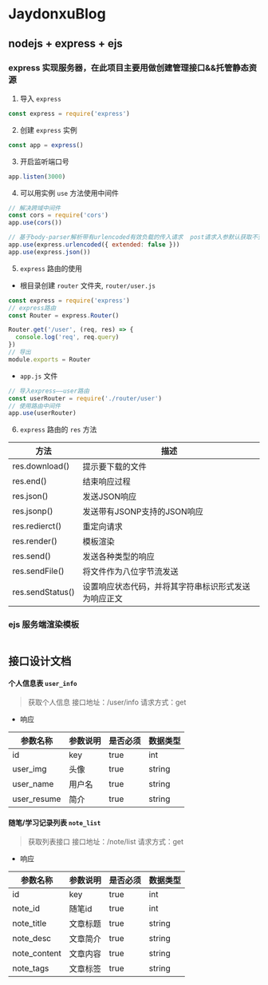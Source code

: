 # JaydonxuBlog

## nodejs + express + ejs

### express 实现服务器，在此项目主要用做创建管理接口&&托管静态资源

1. 导入 `express`

```js
const express = require('express')
```

2. 创建 `express` 实例

```js
const app = express()
```

3. 开启监听端口号

```js
app.listen(3000)
```

4. 可以用实例 `use` 方法使用中间件

```js
// 解决跨域中间件
const cors = require('cors')
app.use(cors())

// 基于body-parser解析带有urlencoded有效负载的传入请求  post请求入参默认获取不到，通过以下中间件可正常获得入参
app.use(express.urlencoded({ extended: false }))
app.use(express.json())
```

5. `express` 路由的使用

- 根目录创建 `router` 文件夹, `router/user.js`

```js
const express = require('express')
// express路由
const Router = express.Router()

Router.get('/user', (req, res) => {
  console.log('req', req.query)
})
// 导出
module.exports = Router
```

- `app.js` 文件

```js
// 导入express——user路由
const userRouter = require('./router/user')
// 使用路由中间件
app.use(userRouter)
```

6. `express` 路由的 `res` 方法

| 方法             | 描述                                                 |
| ---------------- | ---------------------------------------------------- |
| res.download()   | 提示要下载的文件                                     |
| res.end()        | 结束响应过程                                         |
| res.json()       | 发送JSON响应                                         |
| res.jsonp()      | 发送带有JSONP支持的JSON响应                          |
| res.redierct()   | 重定向请求                                           |
| res.render()     | 模板渲染                                             |
| res.send()       | 发送各种类型的响应                                   |
| res.sendFile()   | 将文件作为八位字节流发送                             |
| res.sendStatus() | 设置响应状态代码，并将其字符串标识形式发送为响应正文 |

### ejs 服务端渲染模板

```js

```

## 接口设计文档

#### 个人信息表 `user_info`

> 获取个人信息
> 接口地址：/user/info
> 请求方式：get

- 响应

| 参数名称 |参数说明 | 是否必须 |数据类型 |
| ---- | ---- | ----|---- |
| id | key | true | int |
| user_img | 头像 | true | string |
| user_name | 用户名 | true | string |
| user_resume | 简介 | true | string |

#### 随笔/学习记录列表 `note_list`

> 获取列表接口
> 接口地址：/note/list
> 请求方式：get

- 响应

| 参数名称 |参数说明 | 是否必须 |数据类型 |
| ---- | ---- | ----|---- |
| id | key | true | int |
| note_id | 随笔id | true | int |
| note_title | 文章标题 | true | string |
| note_desc | 文章简介 | true | string |
| note_content | 文章内容 | true | string |
| note_tags | 文章标签 | true | string |

